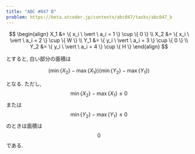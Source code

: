 ```yaml
---
title: "ABC #047 B"
problem: https://beta.atcoder.jp/contests/abc047/tasks/abc047_b
---
```

$$
\begin{align}
X_1 &= \{ x_i \ \vert \ a_i = 1 \} \cup \{ 0 \} \\
X_2 &= \{ x_i \ \vert \ a_i = 2 \} \cup \{ W \} \\
Y_1 &= \{ y_i \ \vert \ a_i = 3 \} \cup \{ 0 \} \\
Y_2 &= \{ y_i \ \vert \ a_i = 4 \} \cup \{ H \}
\end{align}
$$

とすると, 白い部分の面積は

$$
(\min\{X_2\} - \max\{X_1\})(\min\{Y_2\} - \max\{Y_1\})
$$

となる. ただし, $$ \min\{X_2\} - \max\{X_1\} \leq 0 $$ または $$ \min\{Y_2\} - \max\{Y_1\} \leq 0 $$ のときは面積は $$ 0 $$ である.
